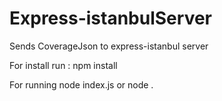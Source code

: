 # Express-istanbulServer
Sends CoverageJson to express-istanbul server

For install run : npm install

For running node index.js or node .